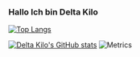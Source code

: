 ### Hallo Ich bin Delta Kilo

[![Top Langs](https://github-readme-stats.vercel.app/api/top-langs/?username=DeltaKiloOne&theme=github_dark&show_icons=true&layout=compact)](https://DeltaKiloOne.github.io/)


[![Delta Kilo's GitHub stats](https://github-readme-stats.vercel.app/api?username=DeltaKiloOne&theme=github_dark&show_icons=true)](https://DeltaKiloOne.github.io)
![Metrics](https://github.com/DeltaKiloOne/DeltaKiloOne/blob/main/github-metrics.svg)
